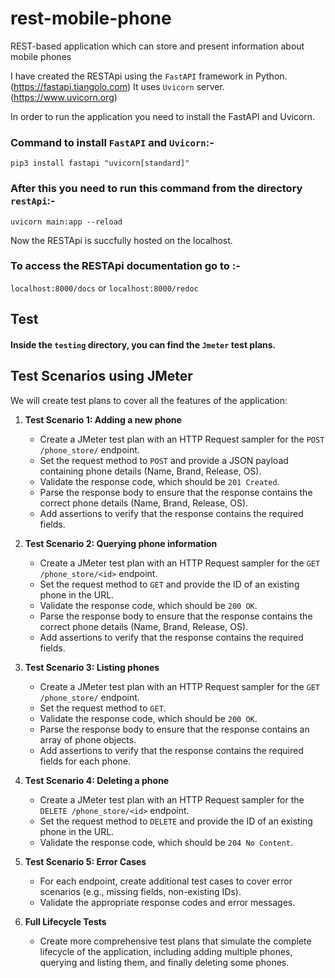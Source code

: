 # rest-mobile-phone
REST-based application which can store and present information about mobile phones

I have created the RESTApi using the `FastAPI` framework in Python. (https://fastapi.tiangolo.com)
It uses `Uvicorn` server.(https://www.uvicorn.org)

In order to run the application you need to install the FastAPI and Uvicorn.

### Command to install `FastAPI` and `Uvicorn`:-
`pip3 install fastapi "uvicorn[standard]"`


### After this you need to run this command from the directory `restApi`:-
`uvicorn main:app --reload`


Now the RESTApi is succfully hosted on the localhost.


### To access the RESTApi documentation go to :- 
`localhost:8000/docs`
or
`localhost:8000/redoc` 



## Test


#### Inside the `testing` directory, you can find the `Jmeter` test plans.






## Test Scenarios using JMeter

We will create test plans to cover all the features of the application:

1. **Test Scenario 1: Adding a new phone**

   - Create a JMeter test plan with an HTTP Request sampler for the `POST /phone_store/` endpoint.
   - Set the request method to `POST` and provide a JSON payload containing phone details (Name, Brand, Release, OS).
   - Validate the response code, which should be `201 Created`.
   - Parse the response body to ensure that the response contains the correct phone details (Name, Brand, Release, OS).
   - Add assertions to verify that the response contains the required fields.

2. **Test Scenario 2: Querying phone information**

   - Create a JMeter test plan with an HTTP Request sampler for the `GET /phone_store/<id>` endpoint.
   - Set the request method to `GET` and provide the ID of an existing phone in the URL.
   - Validate the response code, which should be `200 OK`.
   - Parse the response body to ensure that the response contains the correct phone details (Name, Brand, Release, OS).
   - Add assertions to verify that the response contains the required fields.

3. **Test Scenario 3: Listing phones**

   - Create a JMeter test plan with an HTTP Request sampler for the `GET /phone_store/` endpoint.
   - Set the request method to `GET`.
   - Validate the response code, which should be `200 OK`.
   - Parse the response body to ensure that the response contains an array of phone objects.
   - Add assertions to verify that the response contains the required fields for each phone.

4. **Test Scenario 4: Deleting a phone**

   - Create a JMeter test plan with an HTTP Request sampler for the `DELETE /phone_store/<id>` endpoint.
   - Set the request method to `DELETE` and provide the ID of an existing phone in the URL.
   - Validate the response code, which should be `204 No Content`.

5. **Test Scenario 5: Error Cases**

   - For each endpoint, create additional test cases to cover error scenarios (e.g., missing fields, non-existing IDs).
   - Validate the appropriate response codes and error messages.

6. **Full Lifecycle Tests**

   - Create more comprehensive test plans that simulate the complete lifecycle of the application, including adding multiple phones, querying and listing them, and finally deleting some phones.
